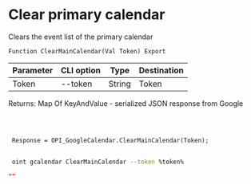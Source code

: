 ﻿---
sidebar_position: 4
---

# Clear primary calendar
 Clears the event list of the primary calendar



`Function ClearMainCalendar(Val Token) Export`

 | Parameter | CLI option | Type | Destination |
 |-|-|-|-|
 | Token | --token | String | Token |

 
 Returns: Map Of KeyAndValue - serialized JSON response from Google

<br/>




```bsl title="Code example"
 
 Response = OPI_GoogleCalendar.ClearMainCalendar(Token);
```
	


```sh title="CLI command example"
 
 oint gcalendar ClearMainCalendar --token %token%

```

```json title="Result"
""
```
